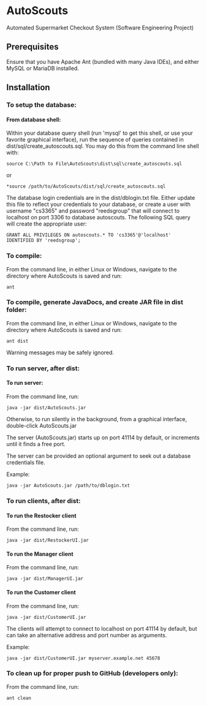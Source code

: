 # AutoScouts
Automated Supermarket Checkout System (Software Engineering Project)

## Prerequisites
Ensure that you have Apache Ant (bundled with many Java IDEs), and either MySQL or MariaDB installed.

## Installation

### To setup the database:

#### From database shell:
Within your database query shell (run 'mysql' to get this shell, or use your favorite graphical interface), run the sequence of queries contained in dist/sql/create_autoscouts.sql. You may do this from the command line shell with:

	source C:\Path to File\AutoScouts\dist\sql\create_autoscouts.sql
or

	*source /path/to/AutoScouts/dist/sql/create_autoscouts.sql
	
The database login credentials are in the dist/dblogin.txt file. Either update this file to reflect your credentials to your database, or create a user with username "cs3365" and password "reedsgroup" that will connect to localhost on port 3306 to database autoscouts. The following SQL query will create the appropriate user:

	GRANT ALL PRIVILEGES ON autoscouts.* TO 'cs3365'@'localhost' IDENTIFIED BY 'reedsgroup';

### To compile:
From the command line, in either Linux or Windows, navigate to the directory where AutoScouts is saved and run:

	ant

### To compile, generate JavaDocs, and create JAR file in dist folder:
From the command line, in either Linux or Windows, navigate to the directory where AutoScouts is saved and run:

	ant dist
	
Warning messages may be safely ignored.

### To run server, after dist:

#### To run server:
From the command line, run:

	java -jar dist/AutoScouts.jar

Otherwise, to run silently in the background, from a graphical interface, double-click AutoScouts.jar

The server (AutoScouts.jar) starts up on port 41114 by default, or increments until it finds a free port.

The server can be provided an optional argument to seek out a database credentials file.

Example: 

	java -jar AutoScouts.jar /path/to/dblogin.txt

### To run clients, after dist:

#### To run the Restocker client
From the command line, run:

	java -jar dist/RestockerUI.jar

#### To run the Manager client
From the command line, run:

	java -jar dist/ManagerUI.jar

#### To run the Customer client
From the command line, run:

	java -jar dist/CustomerUI.jar

The clients will attempt to connect to localhost on port 41114 by default, but can take an alternative address and port number as arguments.

Example: 

	java -jar dist/CustomerUI.jar myserver.example.net 45678

### To clean up for proper push to GitHub (developers only):
From the command line, run:
	
	ant clean
